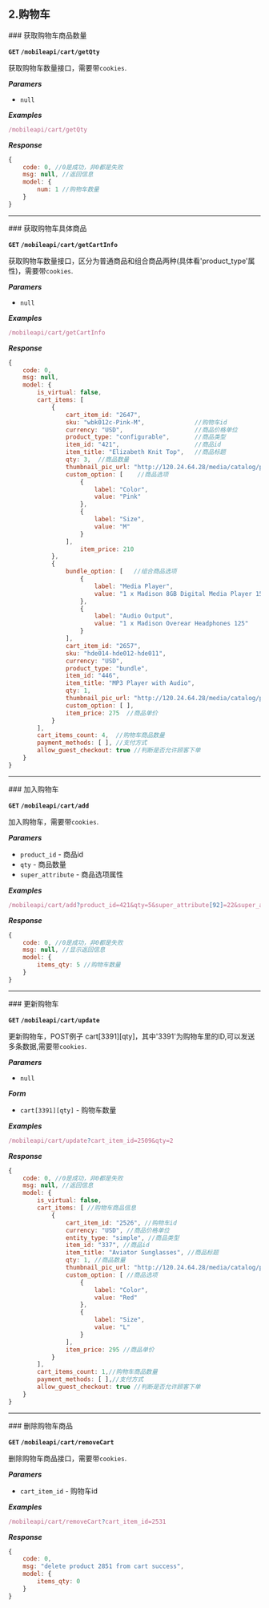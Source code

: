 ## 2.购物车

<a name="getCartNum" />
### 获取购物车商品数量

**`GET` `/mobileapi/cart/getQty`**

获取购物车数量接口，需要带`cookies`.

**_Paramers_**

* `null`

**_Examples_**

```js
/mobileapi/cart/getQty
```

**_Response_**

```js
{
    code: 0, //0是成功，非0都是失败
    msg: null, //返回信息
    model: {
        num: 1 //购物车数量
    }
}
```

---------------------------------------

<a name="getCartInfo" />
### 获取购物车具体商品

**`GET` `/mobileapi/cart/getCartInfo`**

获取购物车数量接口，区分为普通商品和组合商品两种(具体看'product_type'属性)，需要带`cookies`.

**_Paramers_**

* `null`

**_Examples_**

```js
/mobileapi/cart/getCartInfo
```

**_Response_**

```js
{
    code: 0,
    msg: null,
    model: {
        is_virtual: false,
        cart_items: [
            {
                cart_item_id: "2647",
                sku: "wbk012c-Pink-M",              //购物车id
                currency: "USD",                    //商品价格单位
                product_type: "configurable",       //商品类型
                item_id: "421",                     //商品id
                item_title: "Elizabeth Knit Top",   //商品标题
                qty: 3,  //商品数量
                thumbnail_pic_url: "http://120.24.64.28/media/catalog/product/cache/4/thumbnail/250x/9df78eab33525d08d6e5fb8d27136e95/w/b/wbk012t.jpg",
                custom_option: [    //商品选项
                    {
                        label: "Color",
                        value: "Pink"
                    },
                    {
                        label: "Size",
                        value: "M"
                    }
                ],
                    item_price: 210
            },
            {
                bundle_option: [   //组合商品选项
                    {
                        label: "Media Player",
                        value: "1 x Madison 8GB Digital Media Player 150"
                    },
                    {
                        label: "Audio Output",
                        value: "1 x Madison Overear Headphones 125"
                    }
                ],
                cart_item_id: "2657",
                sku: "hde014-hde012-hde011",
                currency: "USD",
                product_type: "bundle",
                item_id: "446",
                item_title: "MP3 Player with Audio",
                qty: 1,
                thumbnail_pic_url: "http://120.24.64.28/media/catalog/product/cache/4/thumbnail/250x/9df78eab33525d08d6e5fb8d27136e95/h/d/hde012_2.jpg",
                custom_option: [ ],
                item_price: 275  //商品单价
            }
        ],
        cart_items_count: 4,  //购物车商品数量
        payment_methods: [ ], //支付方式
        allow_guest_checkout: true //判断是否允许顾客下单
    }
}
```

---------------------------------------

<a name="addCart" />
### 加入购物车

**`GET` `/mobileapi/cart/add`**

加入购物车，需要带`cookies`.

**_Paramers_**

* `product_id` - 商品id
* `qty` - 商品数量
* `super_attribute` - 商品选项属性
    

**_Examples_**

```js
/mobileapi/cart/add?product_id=421&qty=5&super_attribute[92]=22&super_attribute[180]=80
```

**_Response_**

```js
{
    code: 0, //0是成功，非0都是失败
    msg: null, //显示返回信息
    model: {
        items_qty: 5 //购物车数量
    }
}
```

---------------------------------------

<a name="updateCart" />
### 更新购物车

**`GET` `/mobileapi/cart/update`**

更新购物车，POST例子 cart[3391][qty]，其中'3391'为购物车里的ID,可以发送多条数据,需要带`cookies`.

**_Paramers_**

* `null`
 
**_Form_**

* `cart[3391][qty]` - 购物车数量
   
**_Examples_**

```js
/mobileapi/cart/update?cart_item_id=2509&qty=2
```

**_Response_**

```js
{
    code: 0, //0是成功，非0都是失败
    msg: null, //返回信息
    model: {
        is_virtual: false,
        cart_items: [ //购物车商品信息
            {
                cart_item_id: "2526", //购物车id
                currency: "USD", //商品价格单位
                entity_type: "simple", //商品类型
                item_id: "337", //商品id
                item_title: "Aviator Sunglasses", //商品标题
                qty: 1, //商品数量
                thumbnail_pic_url: "http://120.24.64.28/media/catalog/product/cache/1/thumbnail/75x/9df78eab33525d08d6e5fb8d27136e95/a/c/ace000a_1.jpg", //商品图片链接
                custom_option: [ //商品选项
                    {
                        label: "Color", 
                        value: "Red"
                    },
                    {
                        label: "Size",
                        value: "L"
                    }
                ],
                item_price: 295 //商品单价
            }
        ],
        cart_items_count: 1,//购物车商品数量
        payment_methods: [ ],//支付方式
        allow_guest_checkout: true //判断是否允许顾客下单
    }
}
```

---------------------------------------

<a name="removeCart" />
### 删除购物车商品

**`GET` `/mobileapi/cart/removeCart`**

删除购物车商品接口，需要带`cookies`.

**_Paramers_**

* `cart_item_id` - 购物车id


**_Examples_**

```js
/mobileapi/cart/removeCart?cart_item_id=2531
```

**_Response_**

```js
{
    code: 0,
    msg: "delete product 2851 from cart success",
    model: {
        items_qty: 0
    }
}
```



